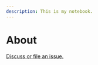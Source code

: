 ```yaml
---
description: This is my notebook.
---
```


# About

[Discuss or file an issue.](https://github.com/tbm98/notebook/issues)
